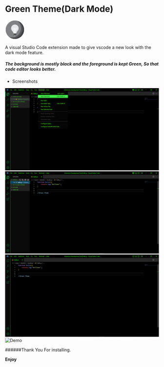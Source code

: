 # Green Theme(Dark Mode)
![Demo](icons/theme-green.png)

A visual Studio Code extension made to give vscode a new look with the dark mode feature.

##### The background is mostly black and the foreground is kept Green, So that code editor looks better.

- Screenshots

![Demo](icons/green-theme3.png)
![Demo](icons/green-theme2.png)
![Demo](icons/green-theme1.png)
![Demo](icons/green-theme4.png)


######Thank You For installing.

**Enjoy**


